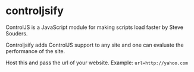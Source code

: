 controljsify
============

ControlJS is a JavaScript module for making scripts load faster by Steve Souders.

Controljsify adds ControlJS support to any site and one can evaluate the performance of the site.


Host this and pass the url of your website. Example: `url=http://yahoo.com`
